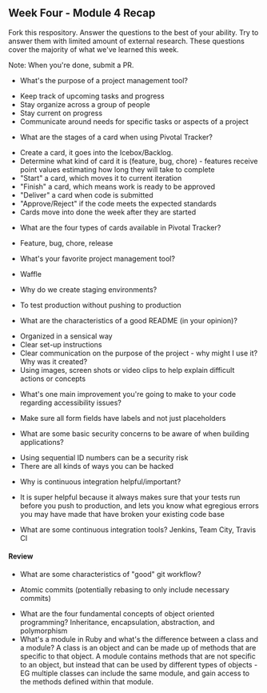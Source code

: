 ## Week Four - Module 4 Recap

Fork this respository. Answer the questions to the best of your ability. Try to answer them with limited amount of external research. These questions cover the majority of what we've learned this week.

Note: When you're done, submit a PR.

* What's the purpose of a project management tool?
- Keep track of upcoming tasks and progress
- Stay organize across a group of people
- Stay current on progress
- Communicate around needs for specific tasks or aspects of a project
* What are the stages of a card when using Pivotal Tracker?
- Create a card, it goes into the Icebox/Backlog.
- Determine what kind of card it is (feature, bug, chore) - features receive point values estimating how long they will take to complete
- "Start" a card, which moves it to current iteration
- "Finish" a card, which means work is ready to be approved
- "Deliver" a card when code is submitted
- "Approve/Reject" if the code meets the expected standards
- Cards move into done the week after they are started
* What are the four types of cards available in Pivotal Tracker?
- Feature, bug, chore, release
* What's your favorite project management tool?
- Waffle
* Why do we create staging environments?
- To test production without pushing to production
* What are the characteristics of a good README (in your opinion)?
- Organized in a sensical way
- Clear set-up instructions
- Clear communication on the purpose of the project - why might I use it? Why was it created?
- Using images, screen shots or video clips to help explain difficult actions or concepts
* What's one main improvement you're going to make to your code regarding accessibility issues?
- Make sure all form fields have labels and not just placeholders
* What are some basic security concerns to be aware of when building applications?
- Using sequential ID numbers can be a security risk
- There are all kinds of ways you can be hacked
* Why is continuous integration helpful/important?
- It is super helpful because it always makes sure that your tests run before you push to production, and lets you know what egregious errors you may have made that have broken your existing code base
* What are some continuous integration tools?
Jenkins, Team City, Travis CI
#### Review  

* What are some characteristics of "good" git workflow?
- Atomic commits (potentially rebasing to only include necessary commits)
* What are the four fundamental concepts of object oriented programming?
Inheritance, encapsulation, abstraction, and polymorphism
* What's a module in Ruby and what's the difference between a class and a module?
A class is an object and can be made up of methods that are specific to that object. A module contains methods that are not specific to an object, but instead that can be used by different types of objects - EG multiple classes can include the same module, and gain access to the methods defined within that module.

